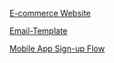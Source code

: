 [E-commerce Website](https://www.figma.com/proto/tGiC2LeoZg9xVCCqjbYDpX/EUPHORIA?node-id=1-2&starting-point-node-id=1%3A2)

[Email-Template](https://www.figma.com/proto/d3PdupLtVM35n6M6BGM0e7/Email-template?t=rdmYzYCLF9trJkcP-1)

[Mobile App Sign-up Flow](https://www.figma.com/proto/IPrzZA6zwaXxZgoCyYEwg5/Mobileapp?node-id=0-1&t=sHviJq0JsdlstgxN-1)
